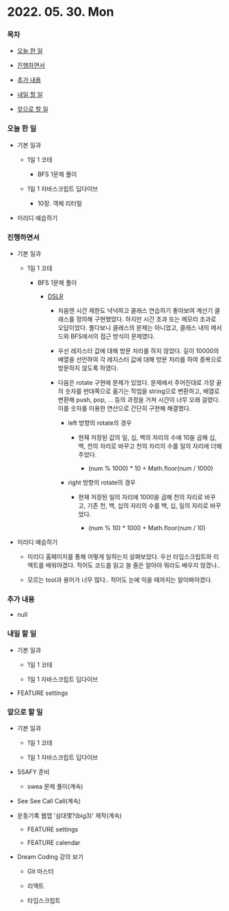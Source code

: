 # 2022. 05. 30. Mon

### 목차

- [오늘 한 일](#오늘-한-일)

- [진행하면서](#진행하면서)

- [추가 내용](#추가-내용)

- [내일 할 일](#내일-할-일)

- [앞으로 할 일](#앞으로-할-일)

### 오늘 한 일

- 기본 일과

  - 1일 1 코테

    - BFS 1문제 풀이

  - 1일 1 자바스크립트 딥다이브

    - 10장. 객체 리터럴

- 미리디 예습하기

### 진행하면서

- 기본 일과

  - 1일 1 코테

    - BFS 1문제 풀이

      - [DSLR](https://www.acmicpc.net/problem/9019)

        - 처음엔 시간 제한도 넉넉하고 클래스 연습하기 좋아보여 계산기 클래스를 정의해 구현했었다. 하지만 시간 초과 또는 메모리 초과로 오답이었다. 풀다보니 클래스의 문제는 아니었고, 클래스 내의 메서드와 BFS에서의 접근 방식이 문제였다.

        - 우선 레지스터 값에 대해 방문 처리를 하지 않았다. 길이 10000의 배열을 선언하여 각 레지스터 값에 대해 방문 처리를 하여 중복으로 방문하지 않도록 하였다.

        - 다음은 rotate 구현에 문제가 있었다. 문제에서 주어진대로 가장 끝의 숫자를 반대쪽으로 옮기는 작업을 string으로 변환하고, 배열로 변환해 push, pop, ... 등의 과정을 거쳐 시간이 너무 오래 걸렸다. 이를 숫자를 이용한 연산으로 간단히 구현해 해결했다.

          - left 방향의 rotate의 경우

            - 현재 저장된 값의 일, 십, 백의 자리의 수에 10을 곱해 십, 백, 천의 자리로 바꾸고 천의 자리의 수를 일의 자리에 더해주었다.

              - (num % 1000) \* 10 + Math.floor(num / 1000)

          - right 방향의 rotate의 경우

            - 현재 저장된 일의 자리에 1000을 곱해 천의 자리로 바꾸고, 기존 천, 백, 십의 자리의 수를 백, 십, 일의 자리로 바꾸었다.

              - (num % 10) \* 1000 + Math.floor(num / 10)

- 미리디 예습하기

  - 미리디 홈페이지를 통해 어떻게 일하는지 살펴보았다. 우선 타입스크립트와 리액트를 배워야겠다. 적어도 코드를 읽고 쓸 줄은 알아야 뭐라도 배우지 않겠나..

  - 모르는 tool과 용어가 너무 많다.. 적어도 눈에 익을 때까지는 알아봐야겠다.

### 추가 내용

- null

### 내일 할 일

- 기본 일과

  - 1일 1 코테

  - 1일 1 자바스크립트 딥다이브

- FEATURE settings

### 앞으로 할 일

- 기본 일과

  - 1일 1 코테

  - 1일 1 자바스크립트 딥다이브

- SSAFY 준비

  - swea 문제 풀이(계속)

- See See Call Call(계속)

- 운동기록 웹앱 '삼대몇?(big3)' 제작(계속)

  - FEATURE settings

  - FEATURE calendar

- Dream Coding 강의 보기

  - Git 마스터

  - 리액트

  - 타입스크립트

<br><br>
